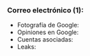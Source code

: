 ### Correo electrónico (1):
- Fotografía de Google:
- Opiniones en Google:
- Cuentas asociadas:
- Leaks: 